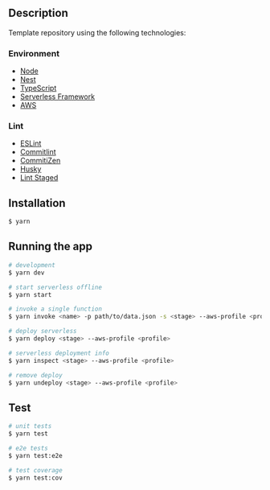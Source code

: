 
## Description

Template repository using the following technologies: 

### Environment

- [Node](https://nodejs.org/en/)
- [Nest](https://docs.nestjs.com/)
- [TypeScript](https://www.typescriptlang.org/)
- [Serverless Framework](https://www.serverless.com/framework/docs)
- [AWS](https://docs.aws.amazon.com/)

### Lint

- [ESLint](https://eslint.org/docs/user-guide/configuring/)
- [Commitlint](https://github.com/conventional-changelog/commitlint)
- [CommitiZen](https://github.com/commitizen/cz-cli)
- [Husky](https://typicode.github.io/husky/#/)
- [Lint Staged](https://github.com/okonet/lint-staged)

## Installation

```bash
$ yarn
```

## Running the app

```bash
# development
$ yarn dev

# start serverless offline
$ yarn start

# invoke a single function
$ yarn invoke <name> -p path/to/data.json -s <stage> --aws-profile <profile>

# deploy serverless
$ yarn deploy <stage> --aws-profile <profile>

# serverless deployment info
$ yarn inspect <stage> --aws-profile <profile>

# remove deploy
$ yarn undeploy <stage> --aws-profile <profile>
```

## Test

```bash
# unit tests
$ yarn test

# e2e tests
$ yarn test:e2e

# test coverage
$ yarn test:cov
```
